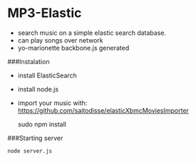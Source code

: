 MP3-Elastic
===========
- search music on a simple elastic search database.
- can play songs over network
- yo-marionette backbone.js generated

###Instalation
  * install ElasticSearch
  * install node.js
  * import your music with: https://github.com/saitodisse/elasticXbmcMoviesImporter
    
    sudo npm install

###Starting server
    
    node server.js
